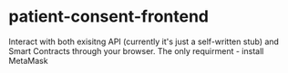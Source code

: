 # patient-consent-frontend

Interact with both exisitng API (currently it's just a self-written stub) and Smart Contracts through your browser. The only requirment - install MetaMask
